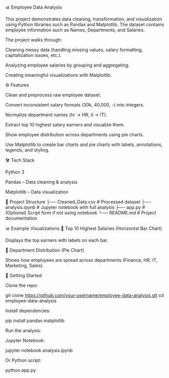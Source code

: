 📊 Employee Data Analysis

This project demonstrates data cleaning, transformation, and visualization using Python libraries such as Pandas and Matplotlib. The dataset contains employee information such as Names, Departments, and Salaries.

The project walks through:

Cleaning messy data (handling missing values, salary formatting, capitalization issues, etc.).

Analyzing employee salaries by grouping and aggregating.

Creating meaningful visualizations with Matplotlib.

⚙️ Features

Clean and preprocess raw employee dataset.

Convert inconsistent salary formats (30k, 40,000, -) into integers.

Normalize department names (hr → HR, it → IT).

Extract top 10 highest salary earners and visualize them.

Show employee distribution across departments using pie charts.

Use Matplotlib to create bar charts and pie charts with labels, annotations, legends, and styling.

🛠️ Tech Stack

Python 3

Pandas – Data cleaning & analysis

Matplotlib – Data visualization

📂 Project Structure
├── Cleaned_Data.csv       # Processed dataset
├── analysis.ipynb         # Jupyter notebook with full analysis
├── app.py                 # (Optional) Script form if not using notebook
└── README.md              # Project documentation

📊 Example Visualizations
🔹 Top 10 Highest Salaries (Horizontal Bar Chart)

Displays the top earners with labels on each bar.

🔹 Department Distribution (Pie Chart)

Shows how employees are spread across departments (Finance, HR, IT, Marketing, Sales).

🚀 Getting Started

Clone the repo:

git clone https://github.com/your-username/employee-data-analysis.git
cd employee-data-analysis


Install dependencies:

pip install pandas matplotlib


Run the analysis:

Jupyter Notebook:

jupyter notebook analysis.ipynb


Or Python script:

python app.py

